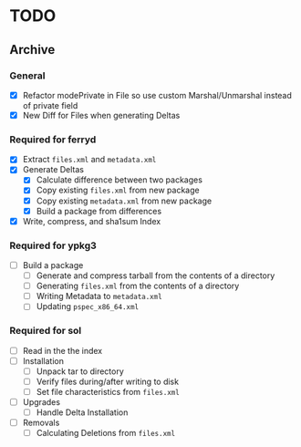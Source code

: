 # TODO

## Archive

### General

 - [x] Refactor modePrivate in File so use custom Marshal/Unmarshal instead of private field
 - [x] New Diff for Files when generating Deltas

### Required for ferryd

 - [x] Extract `files.xml` and `metadata.xml`
 - [x] Generate Deltas
    - [x] Calculate difference between two packages
    - [x] Copy existing `files.xml` from new package
    - [x] Copy existing `metadata.xml` from new package
    - [x] Build a package from differences
 - [x] Write, compress, and sha1sum Index

### Required for ypkg3

 - [ ] Build a package
    - [ ] Generate and compress tarball from the contents of a directory
    - [ ] Generating `files.xml` from the contents of a directory
    - [ ] Writing Metadata to `metadata.xml`
    - [ ] Updating `pspec_x86_64.xml`

### Required for sol

 - [ ] Read in the the index
 - [ ] Installation
    - [ ] Unpack tar to directory
    - [ ] Verify files during/after writing to disk
    - [ ] Set file characteristics from `files.xml`
 - [ ] Upgrades
    - [ ] Handle Delta Installation
 - [ ] Removals
    - [ ] Calculating Deletions from `files.xml`
